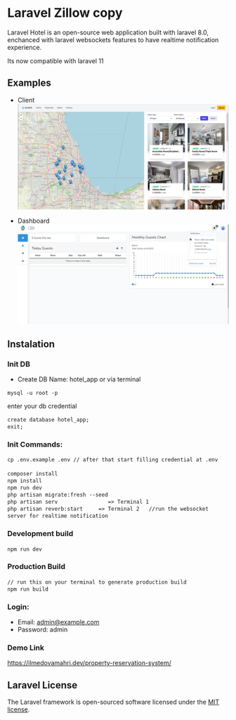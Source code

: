 # Laravel Zillow copy

Laravel Hotel is an open-source web application built with laravel 8.0, enchanced with laravel websockets features to have realtime notification experience.

Its now compatible with laravel 11

## Examples

-   Client
    ![alt text](https://github.com/ilmedova/property_reservation_system/blob/main/client.png?raw=true)

-   Dashboard
    ![alt text](https://github.com/ilmedova/property_reservation_system/blob/main/example-b.png?raw=true)


## Instalation

### Init DB

-   Create DB Name: hotel_app
    or via terminal

```
mysql -u root -p
```

enter your db credential

```
create database hotel_app;
exit;
```

### Init Commands:

```
cp .env.example .env // after that start filling credential at .env

composer install
npm install
npm run dev
php artisan migrate:fresh --seed
php artisan serv                => Terminal 1
php artisan reverb:start     => Terminal 2   //run the websocket server for realtime notification
```

### Development build

```
npm run dev
```

### Production Build

```
// run this on your terminal to generate production build
npm run build
```

### Login:

-   Email: admin@example.com
-   Password: admin

### Demo Link
https://ilmedovamahri.dev/property-reservation-system/


## Laravel License

The Laravel framework is open-sourced software licensed under the [MIT license](https://opensource.org/licenses/MIT).
